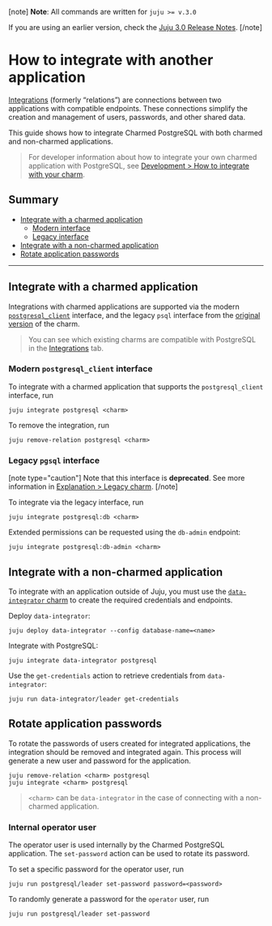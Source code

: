 [note]
**Note**: All commands are written for `juju >= v.3.0`

If you are using an earlier version, check the [Juju 3.0 Release Notes](https://juju.is/docs/juju/roadmap#heading--juju-3-0-0---22-oct-2022).
[/note]

# How to integrate with another application

[Integrations](https://juju.is/docs/juju/relation) (formerly “relations”) are connections between two applications with compatible endpoints. These connections simplify the creation and management of users, passwords, and other shared data.

This guide shows how to integrate Charmed PostgreSQL with both charmed and non-charmed applications.

> For developer information about how to integrate your own charmed application with PostgreSQL, see [Development > How to integrate with your charm](/t/11865).

## Summary
* [Integrate with a charmed application](#integrate-with-a-charmed-application)
  * [Modern interface](#modern-interface)
  * [Legacy interface](#legacy-interface)
* [Integrate with a non-charmed application](#integrate-with-a-non-charmed-application)
* [Rotate application passwords](#rotate-application-passwords)

---

## Integrate with a charmed application

Integrations with charmed applications are supported via the modern [`postgresql_client`](https://github.com/canonical/charm-relation-interfaces/blob/main/interfaces/postgresql_client/v0/README.md) interface, and the legacy `psql` interface from the [original version](https://launchpad.net/postgresql-charm) of the charm.

> You can see which existing charms are compatible with PostgreSQL in the [Integrations](https://charmhub.io/postgresql/integrations) tab.

### Modern `postgresql_client` interface
To integrate with a charmed application that supports the `postgresql_client` interface, run
```shell
juju integrate postgresql <charm>
```

To remove the integration, run
```shell
juju remove-relation postgresql <charm>
```

### Legacy `pgsql` interface
[note type="caution"]
Note that this interface is **deprecated**.
See more information in [Explanation > Legacy charm](/t/10690).
[/note]

To integrate via the legacy interface, run
 ```shell
juju integrate postgresql:db <charm>
```

Extended permissions can be requested using the `db-admin` endpoint:
```shell
juju integrate postgresql:db-admin <charm>
```

## Integrate with a non-charmed application

To integrate with an application outside of Juju, you must use the [`data-integrator` charm](https://charmhub.io/data-integrator) to create the required credentials and endpoints.

Deploy `data-integrator`:
```shell
juju deploy data-integrator --config database-name=<name>
```

Integrate with PostgreSQL:
```shell
juju integrate data-integrator postgresql
```

Use the `get-credentials` action to retrieve credentials from `data-integrator`:
```shell
juju run data-integrator/leader get-credentials
```

## Rotate application passwords
To rotate the passwords of users created for integrated applications, the integration should be removed and integrated again. This process will generate a new user and password for the application.

```shell
juju remove-relation <charm> postgresql
juju integrate <charm> postgresql
```
>`<charm>` can be `data-integrator` in the case of connecting with a non-charmed application.

### Internal operator user
The operator user is used internally by the Charmed PostgreSQL application. The `set-password` action can be used to rotate its password.

To set a specific password for the operator user, run
```shell
juju run postgresql/leader set-password password=<password>
```

To randomly generate a password for the `operator` user, run
```shell
juju run postgresql/leader set-password
```